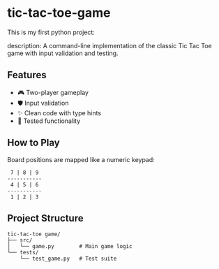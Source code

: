 # tic-tac-toe-game
 
 This is my first python project:

description: A command-line implementation of the classic Tic Tac Toe game with input validation and testing.

## Features

- 🎮 Two-player gameplay
- 🛡️ Input validation
- ✨ Clean code with type hints
- 🧪 Tested functionality

## How to Play

Board positions are mapped like a numeric keypad:
```
 7 | 8 | 9 
-----------
 4 | 5 | 6 
-----------
 1 | 2 | 3 
```

## Project Structure
```
tic-tac-toe game/
├── src/
│   └── game.py        # Main game logic
└── tests/
    └── test_game.py   # Test suite
```
